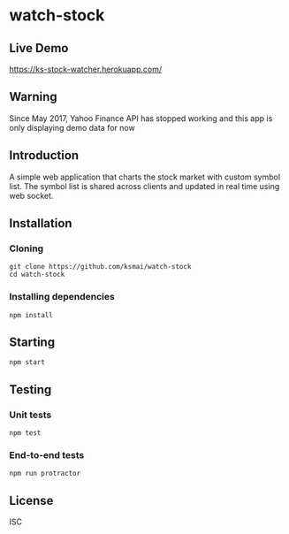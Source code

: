 # watch-stock
## Live Demo
https://ks-stock-watcher.herokuapp.com/

## Warning
Since May 2017, Yahoo Finance API has stopped working and this app is only displaying demo data for now

## Introduction
A simple web application that charts the stock market with custom symbol list. The symbol list is shared across clients and updated in real time using web socket.

## Installation
### Cloning
```
git clone https://github.com/ksmai/watch-stock
cd watch-stock
```

### Installing dependencies
```
npm install
```

## Starting
```
npm start
```

## Testing
### Unit tests
```
npm test
```

### End-to-end tests
```
npm run protractor
```

## License
ISC
